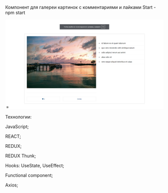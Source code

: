 Компонент для галереи картинок с комментариями и лайками
Start - npm start

![Alt text](image.png)

Технологии:

JavaScript;

REACT;

REDUX;

REDUX Thunk;

Hooks: UseState, UseEffect;

Functional component;

Axios;
